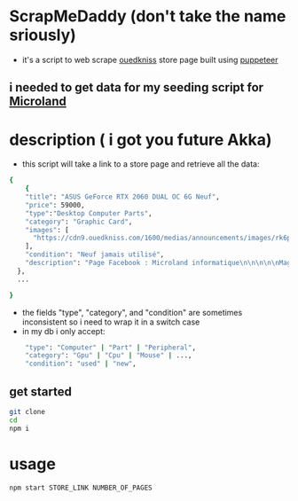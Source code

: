 # ScrapMeDaddy (don't take the name sriously)
* it's a script to web scrape [ouedkniss]('https://www.ouedkniss.com') store page built using [puppeteer]('https://pptr.dev/')

## i needed to get data for my seeding script for [Microland](https://github.com/akka-null/Microland)

# description ( i got you future Akka)
* this script will take a link to a store page and retrieve all the data: 
```bash
{
    {
    "title": "ASUS GeForce RTX 2060 DUAL OC 6G Neuf",
    "price": 59000,
    "type":"Desktop Computer Parts", 
    "category": "Graphic Card",
    "images": [
      "https://cdn9.ouedkniss.com/1600/medias/announcements/images/rk6p6/sJxNYR6aK4qWjHo0uZUzcXBzqYYHyFeKY4D7j9kB.jpg"
    ],
    "condition": "Neuf jamais utilisé",
    "description": "Page Facebook : Microland informatique\n\n\n\n\nMagasin Microland informatique\nCentre commercial El Anik (Place Hoche) 1er étage\nde 10h30 a 18h00\n\nwww.microlandinfo-dz-oran.com\n\n\nWhatsApp/ : 077 8 // 450. 602"
  },
  ...

}
```
* the fields "type", "category", and "condition" are sometimes inconsistent so i need to wrap it in a switch case
* in my db i only accept: 
```bash
    "type": "Computer" | "Part" | "Peripheral",
    "category": "Gpu" | "Cpu" | "Mouse" | ...,
    "condition": "used" | "new",
```
## get started
``` bash
git clone  
cd 
npm i
```

# usage
```bash
npm start STORE_LINK NUMBER_OF_PAGES

```
